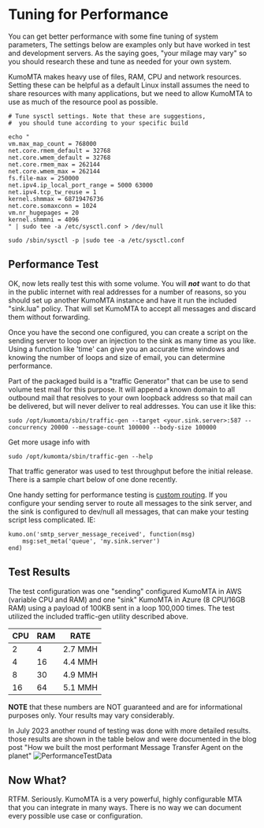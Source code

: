 # Tuning for Performance

You can get better performance with some fine tuning of system parameters,  The settings below are examples only but have worked in test and development servers.  As the saying goes, "your milage may vary" so you should research these and tune as needed for your own system.

KumoMTA makes heavy use of files, RAM, CPU and network resources. Setting these can be helpful as a default Linux install assumes the need to share resources with many applications, but we need to allow KumoMTA to use as much of the resource pool as possible.

```console
# Tune sysctl settings. Note that these are suggestions,
#  you should tune according to your specific build

echo "
vm.max_map_count = 768000
net.core.rmem_default = 32768
net.core.wmem_default = 32768
net.core.rmem_max = 262144
net.core.wmem_max = 262144
fs.file-max = 250000
net.ipv4.ip_local_port_range = 5000 63000
net.ipv4.tcp_tw_reuse = 1
kernel.shmmax = 68719476736
net.core.somaxconn = 1024
vm.nr_hugepages = 20
kernel.shmmni = 4096
" | sudo tee -a /etc/sysctl.conf > /dev/null

sudo /sbin/sysctl -p |sudo tee -a /etc/sysctl.conf
```

## Performance Test
OK, now lets really test this with some volume.  You will **_not_** want to do that in the public internet with real addresses for a number of reasons, so you should set up another KumoMTA instance and have it run the included "sink.lua" policy.  That will set KumoMTA to accept all messages and discard them without forwarding.

Once you have the second one configured, you can create a script on the sending server to loop over an injection to the sink as many time as you like. Using a function like 'time' can give you an accurate time windows and knowing the number of loops and size of email, you can determine performance. 

Part of the packaged build is a "traffic Generator" that can be use to send volume test mail for this purpose.  It will append a known domain to all outbound mail that resolves to your own loopback address so that mail can be delivered, but will never deliver to real addresses.  You can use it like this:
```console
sudo /opt/kumomta/sbin/traffic-gen --target <your.sink.server>:587 --concurrency 20000 --message-count 100000 --body-size 100000 
```

Get more usage info with 
```console
sudo /opt/kumomta/sbin/traffic-gen --help
```

That traffic generator was used to test throughput before the initial release. There is a sample chart below of one done recently.

One handy setting for performance testing is [custom routing](https://docs.kumomta.com/userguide/policy/routing/).  If you configure your sending server to route all messages to the sink server, and the sink is configured to dev/null all messages, that can make your testing script less complicated.  IE:

```console
kumo.on('smtp_server_message_received', function(msg)
    msg:set_meta('queue', 'my.sink.server')
end)

```

## Test Results
The test configuration was one "sending" configured KumoMTA in AWS (variable CPU and RAM) and one "sink" KumoMTA in Azure (8 CPU/16GB RAM) using a payload of 100KB sent in a loop 100,000 times. 
The test utilized the included traffic-gen utility described above.

| CPU | RAM | RATE |
| --- | --- | --- |
| 2   | 4  |  2.7 MMH  |
| 4   | 16  | 4.4 MMH  |
| 8   | 30  | 4.9 MMH  |
| 16   | 64  | 5.1 MMH  |

**NOTE** that these numbers are NOT guaranteed and are for informational purposes only. Your results may vary considerably.

In July 2023 another round of testing was done with more detailed results.  those results are shown in the table below and were documented in the blog post "How we built the most performant Message Transfer Agent on the planet"
![PerformanceTestData](/kumomta/assets/images/Performance%20testing%20kumomta_public.png)

## Now What?

RTFM.  Seriously.  KumoMTA is a very powerful, highly configurable MTA that you can integrate in many ways.  There is no way we can document every possible use case or configuration.


